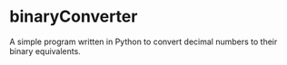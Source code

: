 # binaryConverter
A simple program written in Python to convert decimal numbers to their binary equivalents.

